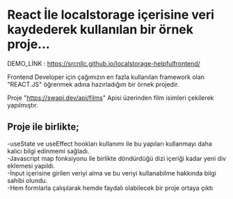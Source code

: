 # React İle localstorage içerisine veri kaydederek kullanılan bir örnek proje...

DEMO_LİNK : https://srcnllc.github.io/localstorage-helpfulfrontend/

Frontend Developer için çağımızın en fazla kullanılan framework olan "REACT.JS" öğrenmek adına hazırladığım bir örnek projedir.

Proje "https://swapi.dev/api/films" Apisi üzerinden film isimleri çekilerek yapılmıştır.  

 ## Proje ile birlikte;
 -useState ve useEffect hookları kullanımı ile bu yapıları kullanmayı daha kalıcı bilgi edinmemi sağladı.  
 -Javascript map fonksiyonu ile birlikte döndürdüğü dizi içeriği kadar yeni div eklemesi yapıldı.  
 -İnput içerisine girilen veriyi alma ve bu veriyi kullanabilme hakkında bilgi sahibi olundu.  
 -Hem formlarla çalışılarak hemde faydalı olabilecek bir proje ortaya çıktı
